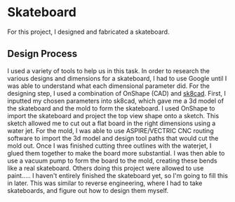# Skateboard
For this project, I designed and fabricated a skateboard.
## Design Process
I used a variety of tools to help us in this task. In order to research the various designs and dimensions for a skateboard, I had to use Google until I was able to understand what each dimensional parameter did. For the designing step, I used a combination of OnShape (CAD) and [sk8cad](sk8cad.com). First, I inputted my chosen parameters into sk8cad, which gave me a 3d model of the skateboard and the mold to form the skateboard. I used OnShape to import the skateboard and project the top view shape onto a sketch. This sketch allowed me to cut out a flat board in the right dimensions using a water jet. For the mold, I was able to use ASPIRE/VECTRIC CNC routing software to import the 3d model and design tool paths that would cut the mold out. Once I was finished cutting three outlines with the waterjet, I glued them together to make the board more substantial. I was then able to use a vacuum pump to form the board to the mold, creating these bends like a real skateboard. Others doing this project were allowed to use paint.....
I haven't entirely finished the skateboard yet, so I'm going to fill this in later.
This was similar to reverse engineering, where I had to take skateboards, and figure out how to design them myself.